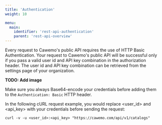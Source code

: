 ```yaml
---
title: 'Authentication'
weight: 10

menu:
  main:
    identifier: 'rest-api-authentication'
    parent: 'rest-api-overview'
---
```


Every request to Cawemo's public API requires the use of HTTP Basic Authentication.
Your request to Cawemo's public API will be successful only if you pass a valid user id and API key combination in the authorization header.
The user id and API key combination can be retrieved from the settings page of your organization.

**TODO: Add image**

Make sure you always Base64-encode your credentials before adding them to the `Authentication: Basic` HTTP header.

In the following cURL request example, you would replace \<user_id> and \<api_key> with your credentials before sending the request:

```
curl -v -u <user_id>:<api_key> "https://cawemo.com/api/v1/catalogs"
```
